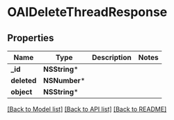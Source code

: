 # OAIDeleteThreadResponse

## Properties
Name | Type | Description | Notes
------------ | ------------- | ------------- | -------------
**_id** | **NSString*** |  | 
**deleted** | **NSNumber*** |  | 
**object** | **NSString*** |  | 

[[Back to Model list]](../README.md#documentation-for-models) [[Back to API list]](../README.md#documentation-for-api-endpoints) [[Back to README]](../README.md)


